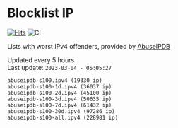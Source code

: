 # Blocklist IP

[![Hits](https://hits.seeyoufarm.com/api/count/incr/badge.svg?url=https%3A%2F%2Fgithub.com%2Fborestad%2Fblocklist-ip%2F&count_bg=%2379C83D&title_bg=%23555555&icon=&icon_color=%23E7E7E7&title=hits&edge_flat=false)](https://hits.seeyoufarm.com)  ![CI](https://img.shields.io/github/workflow/status/borestad/blocklist-ip/CI?style=flat-square)

Lists with worst IPv4 offenders, provided by [AbuseIPDB](https://www.abuseipdb.com/)

<!-- FOOTER-PLACEHOLDER -->
Updated every 5 hours<br>
Last update: `2023-03-04 - 05:05:27`
```
abuseipdb-s100.ipv4 (19330 ip)
abuseipdb-s100-1d.ipv4 (36037 ip)
abuseipdb-s100-2d.ipv4 (45100 ip)
abuseipdb-s100-3d.ipv4 (50635 ip)
abuseipdb-s100-7d.ipv4 (61432 ip)
abuseipdb-s100-30d.ipv4 (97286 ip)
abuseipdb-s100-all.ipv4 (228981 ip)
```
